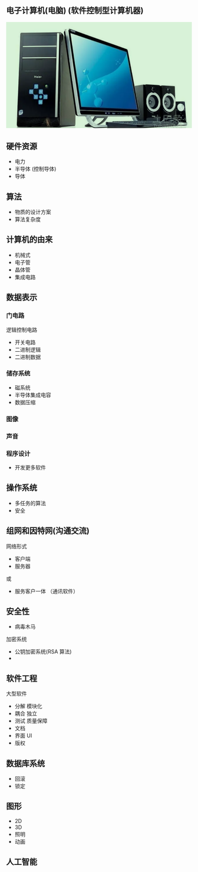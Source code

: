 ## 电子计算机(电脑) (软件控制型计算机器)

![](images/2022-11-11-19-54-15.png)

## 硬件资源
- 电力
- 半导体 (控制导体)
- 导体


## 算法

- 物质的设计方案
- 算法复杂度

## 计算机的由来

- 机械式 
- 电子管 
- 晶体管
- 集成电路

## 数据表示 

### 门电路

逻辑控制电路
- 开关电路
- 二进制逻辑
- 二进制数据

### 储存系统

- 磁系统
- 半导体集成电容
- 数据压缩

### 图像

### 声音

### 程序设计
- 开发更多软件

## 操作系统

- 多任务的算法
- 安全

## 组网和因特网(沟通交流)

网络形式
- 客户端
- 服务器

或 
- 服务客户一体 （通讯软件）

## 安全性
 - 病毒木马

加密系统 

- 公钥加密系统(RSA 算法)
- 


 ## 软件工程
大型软件

- 分解 模块化
- 耦合 独立
- 测试 质量保障
- 文档
- 界面 UI
- 版权

## 数据库系统
- 回滚
- 锁定


## 图形
- 2D
- 3D
- 照明
- 动画

## 人工智能